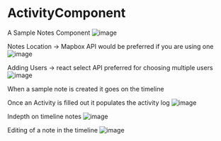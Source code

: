 # ActivityComponent
A Sample Notes Component
![image](https://user-images.githubusercontent.com/62073529/111387385-3f856580-8673-11eb-8d2c-3bba29685676.png)

Notes Location -> Mapbox API would be preferred if you are using one
![image](https://user-images.githubusercontent.com/62073529/111387993-3ba61300-8674-11eb-9093-512038832529.png)

Adding Users -> react select API preferred for choosing multiple users
![image](https://user-images.githubusercontent.com/62073529/111388039-4bbdf280-8674-11eb-98fa-4f99e6643086.png)


When a sample note is created it goes on the timeline

Once an Activity is filled out it populates the activity log
![image](https://user-images.githubusercontent.com/62073529/111387432-5330cc00-8673-11eb-81f6-eabe644a33d9.png)

Indepth on timeline notes
![image](https://user-images.githubusercontent.com/62073529/111387466-5f1c8e00-8673-11eb-8074-336ca92017cd.png)

Editing of a note in the timeline
![image](https://user-images.githubusercontent.com/62073529/111387691-bf133480-8673-11eb-8506-ff5d1a01392c.png)





